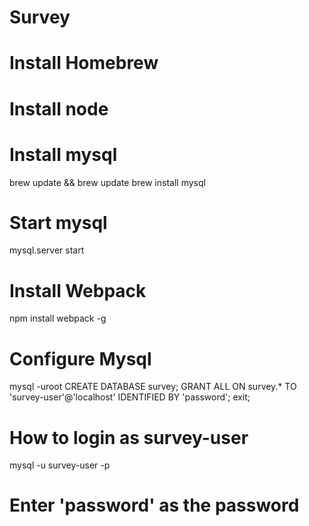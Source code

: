 # Survey

# Install Homebrew

# Install node

# Install mysql
brew update && brew update
brew install mysql

# Start mysql
mysql.server start

# Install Webpack
npm install webpack -g

# Configure Mysql
mysql -uroot
CREATE DATABASE survey;
GRANT ALL ON survey.* TO 'survey-user'@'localhost' IDENTIFIED BY 'password';
exit;

# How to login as survey-user
mysql -u survey-user -p
# Enter 'password' as the password


